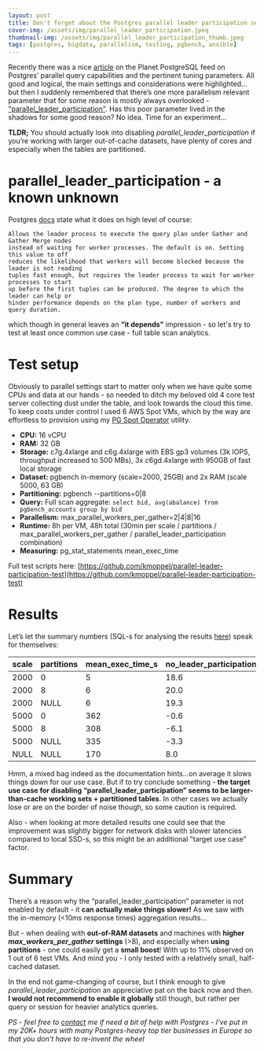 ```yaml
---
layout: post
title: Don't forget about the Postgres parallel leader participation setting
cover-img: /assets/img/parallel_leader_participation.jpeg
thumbnail-img: /assets/img/parallel_leader_participation_thumb.jpeg
tags: [postgres, bigdata, parallelism, testing, pgbench, ansible]
---
```


Recently there was a nice [article](https://www.crunchydata.com/blog/parallel-queries-in-postgres) on the Planet PostgreSQL
feed  on Postgres’ parallel query capabilities and the pertinent tuning parameters. All good and logical, the main settings
and considerations were highlighted…but then I suddenly remembered that there’s one more parallelism relevant parameter that for some
reason is mostly always overlooked - ["parallel_leader_participation"](https://www.postgresql.org/docs/current/runtime-config-resource.html#GUC-PARALLEL-LEADER-PARTICIPATION).
Has this poor parameter lived in the shadows for some good reason? No idea. Time for an experiment…

**TLDR;** You should actually look into disabling *parallel_leader_participation* if you’re working with larger out-of-cache datasets,
have plenty of cores and especially when the tables are partitioned.

# parallel_leader_participation - a known unknown

Postgres [docs](https://www.postgresql.org/docs/current/runtime-config-resource.html#GUC-PARALLEL-LEADER-PARTICIPATION)
state what it does on high level of course:

```
Allows the leader process to execute the query plan under Gather and Gather Merge nodes
instead of waiting for worker processes. The default is on. Setting this value to off
reduces the likelihood that workers will become blocked because the leader is not reading
tuples fast enough, but requires the leader process to wait for worker processes to start
up before the first tuples can be produced. The degree to which the leader can help or
hinder performance depends on the plan type, number of workers and query duration.
```

which though in general leaves an **“it depends”** impression - so let's try to test at least once common use case - full
table scan analytics.

# Test setup

Obviously to parallel settings start to matter only when we have quite some CPUs and data at our hands - so needed to
ditch my beloved old 4 core test server collecting dust under the table, and look towards the cloud this time. To keep
costs under control I used 6 AWS Spot VMs, which by the way are effortless to provision using my [PG Spot Operator](https://github.com/pg-spot-ops/pg-spot-operator)
utility. 


* **CPU:** 16 vCPU
* **RAM:** 32 GB
* **Storage:** c7g.4xlarge and c6g.4xlarge with EBS gp3 volumes (3k IOPS, throughput increased to 500 MBs), 3x c6gd.4xlarge with 950GB of fast local storage
* **Dataset:** pgbench in-memory (scale=2000, 25GB) and 2x RAM (scale 5000, 63 GB)
* **Partitioning:** pgbench \-\-partitions=0\|8
* **Query:** Full scan aggregate: `select bid, avg(abalance) from pgbench_accounts group by bid`
* **Parallelism:** max_parallel_workers_per_gather=2\|4\|8\|16
* **Runtime:** 8h per VM, 48h total (30min per scale / partitions / max_parallel_workers_per_gather / parallel_leader_participation combination)
* **Measuring:** pg_stat_statements mean_exec_time

Full test scripts here: [https://github.com/kmoppel/parallel-leader-participation-test](https://github.com/kmoppel/parallel-leader-participation-test)

# Results

Let’s let the summary numbers (SQL-s for analysing the results [here](https://github.com/kmoppel/parallel-leader-participation-test/blob/main/analyze_results.sql)) speak for themselves:

|scale|partitions|mean_exec_time_s| no_leader_participation_speedup_pct |
|-----|----------|----------------|-------------------------------------|
|2000 |0         |5               | 18.6                                |
|2000 |8         |6               | 20.0                                |
|2000 |NULL      |6               | 19.3                                |
|5000 |0         |362             | -0.6                                |
|5000 |8         |308             | -6.1                                |
|5000 |NULL      |335             | -3.3                                |
|NULL |NULL      |170             | 8.0                                 |

Hmm, a mixed bag indeed as the documentation hints...on average it slows things down for our use case. But if to try conclude
something - **the target use case for disabling “parallel_leader_participation” seems to be larger-than-cache
working sets + partitioned tables**. In other cases we actually lose or are on the border of noise though, so some caution
is required.

Also - when looking at more detailed results one could see that the improvement was
slightly bigger for network disks with slower latencies compared to local SSD-s, so this might be an additional "target
use case" factor.

# Summary

There’s a reason why the “parallel_leader_participation” parameter is not enabled by default - it **can actually make things
slower!** As we saw with the in-memory (<10ms response times) aggregation results...

But - when dealing with **out-of-RAM datasets** and machines with **higher *max_workers_per_gather* settings** (>8), and
especially when **using partitions** - one could easily get a **small boost**! With up to 11% observed on 1 out of 6 test VMs.
And mind you - I only tested with a relatively small, half-cached dataset.

In the end not game-changing of course, but I think enough to give *parallel_leader_participation* an appreciative pat on the back
now and then. **I would not recommend to enable it globally** still though, but rather per query or session for heavier analytics queries.


*PS - feel free to [contact](https://kmoppel.github.io/aboutme/) me if need a bit of help with Postgres - I've put in my
20K+ hours with many Postgres-heavy top tier businesses in Europe so that you don't have to re-invent the wheel*
